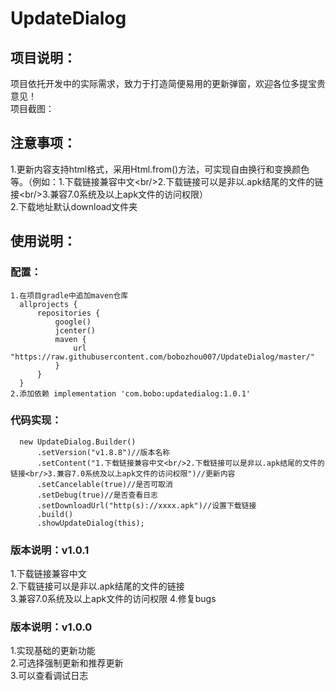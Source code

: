 # UpdateDialog
## 项目说明：
  项目依托开发中的实际需求，致力于打造简便易用的更新弹窗，欢迎各位多提宝贵意见！<br/>
  项目截图：
    
## 注意事项：
   1.更新内容支持html格式，采用Html.from()方法，可实现自由换行和变换颜色等。（例如：1.下载链接兼容中文\<br/>2.下载链接可以是非以.apk结尾的文件的链接\<br/>3.兼容7.0系统及以上apk文件的访问权限）<br/>
   2.下载地址默认download文件夹
## 使用说明：
  ### 配置：
    1.在项目gradle中追加maven仓库
      allprojects {
          repositories {
              google()
              jcenter()
              maven {
                  url "https://raw.githubusercontent.com/bobozhou007/UpdateDialog/master/"
              } 
          }
      }
    2.添加依赖 implementation 'com.bobo:updatedialog:1.0.1'
  ### 代码实现：
      new UpdateDialog.Builder()
          .setVersion("v1.8.8")//版本名称
          .setContent("1.下载链接兼容中文<br/>2.下载链接可以是非以.apk结尾的文件的链接<br/>3.兼容7.0系统及以上apk文件的访问权限")//更新内容
          .setCancelable(true)//是否可取消
          .setDebug(true)//是否查看日志
          .setDownloadUrl("http(s)://xxxx.apk")//设置下载链接
          .build()
          .showUpdateDialog(this);
### 版本说明：v1.0.1
   1.下载链接兼容中文<br/>
   2.下载链接可以是非以.apk结尾的文件的链接<br/>
   3.兼容7.0系统及以上apk文件的访问权限
   4.修复bugs
### 版本说明：v1.0.0
   1.实现基础的更新功能<br/>
   2.可选择强制更新和推荐更新<br/>
   3.可以查看调试日志
